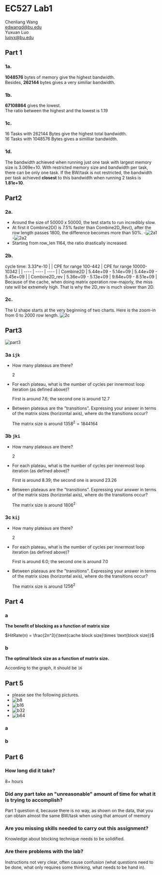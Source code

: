 # EC527 Lab1
Chenliang Wang\
edwangd@bu.edu\
Yuxuan Luo\
luoyx@bu.edu

## Part 1

### 1a.

**1048576** bytes of memory give the highest bandwidth. \
Besides, **262144** bytes gives a very similiar bandwidth.

### 1b.

**67108864** gives the lowest.  \
The ratio between the highest and the lowest is 1.19 

### 1c.

16 Tasks with 262144 Bytes give the highest total bandwidth. \
16 Tasks with 1048576 Bytes gives a similliar bandwidth.

### 1d.

The bandwidth achieved when running just one task with largest memory size is 3.069e+10. With restricted memory size and bandwidth per task, there can be only one task.
If the BW/task is not restricted, the bandwidth per task achieved **closest** to this bandwidth when running 2 tasks is **1.81e+10**.

## Part2
### 2a.
- Around the size of 50000 x 50000, the test starts to run incredibly slow. 
- At first it Combine2D() is 7.5% faster than Combine2D_Rev(), after the row length passes 1800, the difference becomes more than 50%.
-![2a1](https://github.com/CacheUseOnly/EC527_Lab1/blob/main/lab1_2_pics/2a_1.png)
-![2a2](https://github.com/CacheUseOnly/EC527_Lab1/blob/main/lab1_2_pics/2a_2.png)
- Starting from row_len 1164, the ratio drastically increased.

### 2b.
cycle time: 3.33*e-10
|   | CPE for range 100-442 | CPE for range 10000-10342 |
|  ----  | ----  | ----  |
| Combine2D | 5.44e+09 - 5.14e+09 | 5.44e+09 - 5.45e+09  |
| Combine2D_rev  | 5.36e+09 - 5.13e+09 | 9.64e+09 - 8.51e+09  |
Because of the cache, when doing matrix operation row-majorly, the miss rate will be extremely high. That is why the 2D_rev is much slower than 2D. 
### 2c.
The U shape starts at the very beginning of two charts. 
Here is the zoom-in from 0 to 2000 row length.
![2c](https://github.com/CacheUseOnly/EC527_Lab1/blob/main/lab1_2_pics/2czoomin1.png)
## Part3
![part3](https://github.com/CacheUseOnly/EC527_Lab1/blob/main/part3.png)
### **3a** `ijk`

  - How many plateaus are there?

    2

  - For each plateau, what is the number of cycles per innermost loop iteration (as defined above)?

    First is around $7.6$; the second one is around $12.7$ 

  - Between plateaus are the "transitions". Expressing your answer in terms of the matrix sizes (horizontal axis), where do the transitions occur?

    The matrix size is around $1358^2 = 1844164$ 
    
### **3b** `jki`

  - How many plateaus are there?

    2

  - For each plateau, what is the number of cycles per innermost loop iteration (as defined above)?

    First is around $8.39$; the second one is around $23.26$ 

  - Between plateaus are the "transitions". Expressing your answer in terms of the matrix sizes (horizontal axis), where do the transitions occur?

    The matrix size is around $1806^2$ 
### **3c** `kij`

  - How many plateaus are there?

    2

  - For each plateau, what is the number of cycles per innermost loop iteration (as defined above)?

    First is around $6.0$; the second one is around $7.0$ 

  - Between plateaus are the "transitions". Expressing your answer in terms of the matrix sizes (horizontal axis), where do the transitions occur?

    The matrix size is around $1256^2$ 

## Part 4

### a

**The benefit of blocking as a function of matrix size**

$HitRate(n) = \frac{2n^3}{\text{cache block size}\times \text{block size}}$

### b

**The optimal block size as a function of matrix size.**

According to the graph, it should be `16`

## Part 5
- please see the following pictures. 
- ![b8](https://github.com/CacheUseOnly/EC527_Lab1/blob/main/lab1_5_pics/b8.png)
- ![b16](https://github.com/CacheUseOnly/EC527_Lab1/blob/main/lab1_5_pics/b16.png)
- ![b32](https://github.com/CacheUseOnly/EC527_Lab1/blob/main/lab1_5_pics/b32.png)
- ![b64](https://github.com/CacheUseOnly/EC527_Lab1/blob/main/lab1_5_pics/b64.png)
### a

### b



## Part 6

### How long did it take?

8+ hours

### Did any part take an "unreasonable" amount of time for what it is trying to accomplish?

Part 1 question d, because there is no way, as shown on the data, that you can obtain almost the same BW/task when using that amount of memory

### Are you missing skills needed to carry out this assignment?

Knowledge about blocking technique needs to be solidified.

### Are there problems with the lab?

Instructions not very clear, often cause confusion (what questions need to be done, what only requires some thinking, what needs to be hand in).

